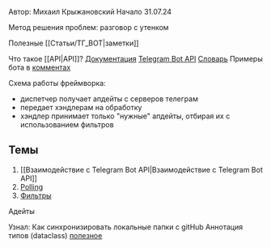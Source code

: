 Автор: Михаил Крыжановский 
Начало 31.07.24

Метод решения проблем: разговор с утенком

Полезные [[Статьи/ТГ_BOT|заметки]]

Что такое [[API|API]]?
[Документация](https://docs.aiogram.dev/en/dev-3.x/dispatcher/filters/chat_member_updated.html) 
[Telegram Bot API](https://core.telegram.org/bots/api)
[Словарь](Учёба/Stepic/Телеграмм_боты_на_Python_и_AIOgram/Словарь.md)
Примеры бота в [комментах](https://stepik.org/lesson/759400/step/6?unit=761416)

Схема работы фреймворка:
- диспетчер получает апдейты с серверов телеграм
- передает хэндлерам на обработку
- хэндлер принимает только "нужные" апдейты, отбирая их с использованием фильтров


## Темы 
1. [[Взаимодействие с Telegram Bot API|Взаимодействие с Telegram Bot API]]
2. [Polling](Polling.md)
3. [Фильтры](Фильтры.md)


Адейты 

Узнал:
Как синхронизировать локальные папки с gitHub
Аннотация типов (dataclass) [полезное](https://stepik.org/lesson/759388/step/6?unit=761404)
